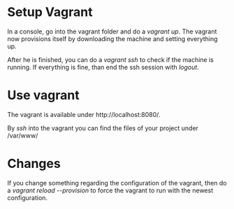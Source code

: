# Setup Vagrant
In a console, go into the vagrant folder and do a _vagrant up_. The vagrant now provisions itself by downloading the machine and setting everything up.

After he is finished, you can do a _vagrant ssh_ to check if the machine is running. If everything is fine, than end the ssh session with _logout_.

# Use vagrant
The vagrant is available under http://localhost:8080/.

By _ssh_ into the vagrant you can find the files of your project under /var/www/

# Changes
If you change something regarding the configuration of the vagrant, then do a _vagrant reload --provision_ to force the vagrant to run with the newest configuration.
